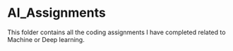 # AI_Assignments
This folder contains all the coding assignments I have completed related to Machine or Deep learning.
